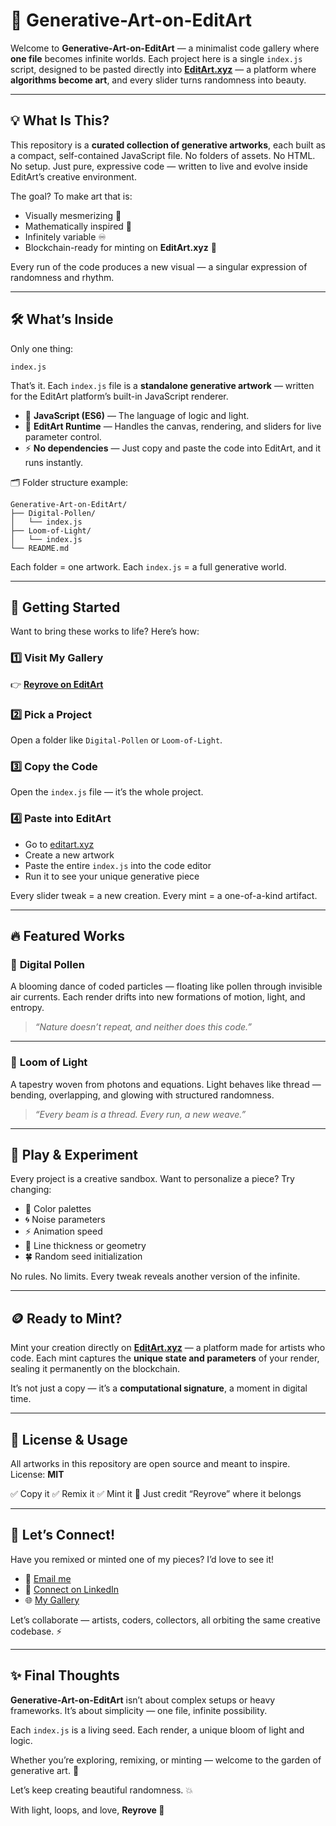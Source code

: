 # 🎨 Generative-Art-on-EditArt

Welcome to **Generative-Art-on-EditArt** — a minimalist code gallery where **one file** becomes infinite worlds.
Each project here is a single `index.js` script, designed to be pasted directly into **[EditArt.xyz](https://editart.xyz)** — a platform where **algorithms become art**, and every slider turns randomness into beauty.

---

## 💡 What Is This?

This repository is a **curated collection of generative artworks**, each built as a compact, self-contained JavaScript file.
No folders of assets. No HTML. No setup.
Just pure, expressive code — written to live and evolve inside EditArt’s creative environment.

The goal? To make art that is:

* Visually mesmerizing 💫
* Mathematically inspired 🔢
* Infinitely variable ♾️
* Blockchain-ready for minting on **EditArt.xyz** 🔗

Every run of the code produces a new visual — a singular expression of randomness and rhythm.

---

## 🛠️ What’s Inside

Only one thing:

```
index.js
```

That’s it.
Each `index.js` file is a **standalone generative artwork** — written for the EditArt platform’s built-in JavaScript renderer.

* 🧠 **JavaScript (ES6)** — The language of logic and light.
* 🎨 **EditArt Runtime** — Handles the canvas, rendering, and sliders for live parameter control.
* ⚡ **No dependencies** — Just copy and paste the code into EditArt, and it runs instantly.

🗂️ Folder structure example:

```
Generative-Art-on-EditArt/
├── Digital-Pollen/
│   └── index.js
├── Loom-of-Light/
│   └── index.js
└── README.md
```

Each folder = one artwork.
Each `index.js` = a full generative world.

---

## 🚀 Getting Started

Want to bring these works to life?
Here’s how:

### 1️⃣ Visit My Gallery

👉 [**Reyrove on EditArt**](https://www.editart.xyz/user/tz1RXsijmPeeF1kPyrhd8Hkm2RskJAeU3si5)

### 2️⃣ Pick a Project

Open a folder like `Digital-Pollen` or `Loom-of-Light`.

### 3️⃣ Copy the Code

Open the `index.js` file — it’s the whole project.

### 4️⃣ Paste into EditArt

* Go to [editart.xyz](https://editart.xyz)
* Create a new artwork
* Paste the entire `index.js` into the code editor
* Run it to see your unique generative piece

Every slider tweak = a new creation.
Every mint = a one-of-a-kind artifact.

---

## 🔥 Featured Works

### 🌺 **Digital Pollen**

A blooming dance of coded particles — floating like pollen through invisible air currents.
Each render drifts into new formations of motion, light, and entropy.

> *“Nature doesn’t repeat, and neither does this code.”*

---

### 🧵 **Loom of Light**

A tapestry woven from photons and equations.
Light behaves like thread — bending, overlapping, and glowing with structured randomness.

> *“Every beam is a thread. Every run, a new weave.”*

---

## 🧪 Play & Experiment

Every project is a creative sandbox.
Want to personalize a piece? Try changing:

* 🎨 Color palettes
* 🌀 Noise parameters
* ⚡ Animation speed
* 💠 Line thickness or geometry
* 🍀 Random seed initialization

No rules. No limits.
Every tweak reveals another version of the infinite.

---

## 🪙 Ready to Mint?

Mint your creation directly on **[EditArt.xyz](https://editart.xyz)** — a platform made for artists who code.
Each mint captures the **unique state and parameters** of your render, sealing it permanently on the blockchain.

It’s not just a copy — it’s a **computational signature**, a moment in digital time.

---

## 📜 License & Usage

All artworks in this repository are open source and meant to inspire.
License: **MIT**

✅ Copy it
✅ Remix it
✅ Mint it
📢 Just credit “Reyrove” where it belongs

---

## 🌟 Let’s Connect!

Have you remixed or minted one of my pieces? I’d love to see it!

- 📧 [Email me](mailto:reyhanehdaneshdoost@gmail.com)  
- 💼 [Connect on LinkedIn](https://www.linkedin.com/in/reyhaneh-daneshdoost-730481160/)  
- 🌐 [My Gallery](https://editart.xyz/user/tz1RXsijmPeeF1kPyrhd8Hkm2RskJAeU3si5)

Let’s collaborate — artists, coders, collectors, all orbiting the same creative codebase. ⚡

---

## ✨ Final Thoughts

**Generative-Art-on-EditArt** isn’t about complex setups or heavy frameworks.
It’s about simplicity — one file, infinite possibility.

Each `index.js` is a living seed.
Each render, a unique bloom of light and logic.

Whether you’re exploring, remixing, or minting — welcome to the garden of generative art. 🌱

Let’s keep creating beautiful randomness. 💥

With light, loops, and love,
**Reyrove 💜**
